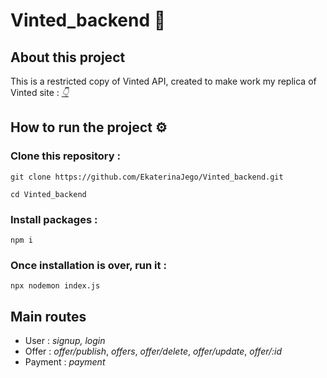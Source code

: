 # Vinted_backend 👚

## About this project

This is a restricted copy of Vinted API, created to make work  my replica of Vinted site : [_👇_](https://github.com/EkaterinaJego/Vinted_frontend)

## How to run the project ⚙️

### Clone this repository :

`git clone https://github.com/EkaterinaJego/Vinted_backend.git`

`cd Vinted_backend`

### Install packages  : 

`npm i`

### Once installation is over, run it : 

`npx nodemon index.js`

## Main routes 

- User : 
 _signup,_ _login_
- Offer :
 _offer/publish_, _offers_, _offer/delete_, _offer/update_, _offer/:id_
- Payment :
_payment_


